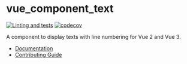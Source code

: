 # vue_component_text

[![Linting and tests](https://github.com/GhentCDH/vue_component_text/actions/workflows/linting_tests.yml/badge.svg?branch=main)](https://github.com/GhentCDH/vue_component_text/actions/workflows/linting_tests.yml)
[![codecov](https://codecov.io/gh/GhentCDH/vue_component_text/branch/main/graph/badge.svg?token=9828HMKE88)](https://codecov.io/gh/GhentCDH/vue_component_text)

A component to display texts with line numbering for Vue 2 and Vue 3.

* [Documentation](https://ghentcdh.github.io/vue_component_text/)
* [Contributing Guide](CONTRIBUTING.md)
